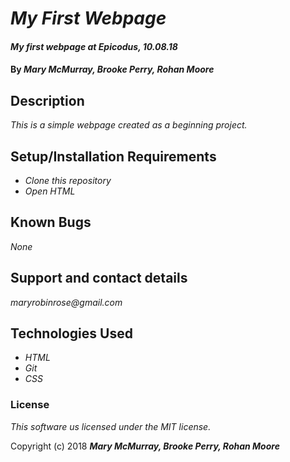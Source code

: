 # _My First Webpage_

#### _My first webpage at Epicodus, 10.08.18_

#### By _**Mary McMurray, Brooke Perry, Rohan Moore**_

## Description

_This is a simple webpage created as a beginning project._

## Setup/Installation Requirements

* _Clone this repository_
* _Open HTML_

## Known Bugs

_None_

## Support and contact details

_maryrobinrose@gmail.com_

## Technologies Used

* _HTML_
* _Git_
* _CSS_

### License

*This software us licensed under the MIT license.*

Copyright (c) 2018 **_Mary McMurray, Brooke Perry, Rohan Moore_**
